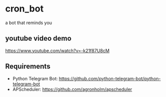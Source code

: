 # cron_bot
a bot that reminds you 

## youtube video demo
https://www.youtube.com/watch?v=-k21f87U8cM

Requirements
------------
- Python Telegram Bot: https://github.com/python-telegram-bot/python-telegram-bot
- APScheduler: https://github.com/agronholm/apscheduler

